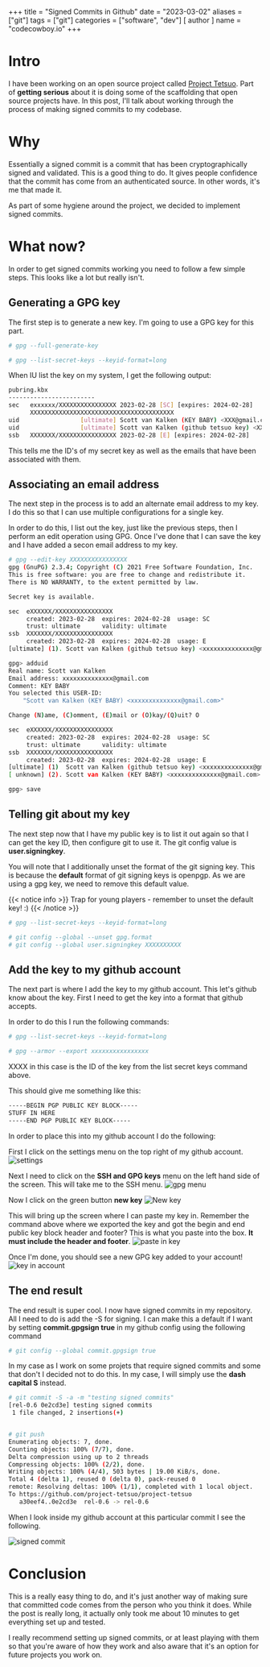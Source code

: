 +++
title = "Signed Commits in Github"
date = "2023-03-02"
aliases = ["git"]
tags = ["git"]
categories = ["software", "dev"]
[ author ]
  name = "codecowboy.io"
+++

# Intro

I have been working on an open source project called [Project Tetsuo](https://github.com/project-tetsuo/project-tetsuo). Part of **getting serious** about it is doing some of the scaffolding that open source projects have. In this post, I'll talk about working through the process of making signed commits to my codebase.

# Why

Essentially a signed commit is a commit that has been cryptographically signed and validated. This is a good thing to do. It gives people confidence that the commit has come from an authenticated source. In other words, it's me that made it.

As part of some hygiene around the project, we decided to implement signed commits.

# What now?

In order to get signed commits working you need to follow a few simple steps. This looks like a lot but really isn't.


## Generating a GPG key

The first step is to generate a new key. I'm going to use a GPG key for this part.

```Bash
# gpg --full-generate-key

# gpg --list-secret-keys --keyid-format=long
```

When IU list the key on my system, I get the following output:

```Bash
pubring.kbx
------------------------
sec   exxxxxx/XXXXXXXXXXXXXXXX 2023-02-28 [SC] [expires: 2024-02-28]
      XXXXXXXXXXXXXXXXXXXXXXXXXXXXXXXXXXXXXXXX
uid                 [ultimate] Scott van Kalken (KEY BABY) <XXX@gmail.com>
uid                 [ultimate] Scott van Kalken (github tetsuo key) <XXX@gmail.com>
ssb   XXXXXXX/XXXXXXXXXXXXXXXX 2023-02-28 [E] [expires: 2024-02-28]
```

This tells me the ID's of my secret key as well as the emails that have been associated with them.

## Associating an email address

The next step in the process is to add an alternate email address to my key. I do this so that I can use multiple configurations for a single key.

In order to do this, I list out the key, just like the previous steps, then I perform an edit operation using GPG. Once I've done that I can save the key and I have added a secon email address to my key.

```Bash
# gpg --edit-key XXXXXXXXXXXXXXXX
gpg (GnuPG) 2.3.4; Copyright (C) 2021 Free Software Foundation, Inc.
This is free software: you are free to change and redistribute it.
There is NO WARRANTY, to the extent permitted by law.

Secret key is available.

sec  eXXXXXX/XXXXXXXXXXXXXXXX
     created: 2023-02-28  expires: 2024-02-28  usage: SC
     trust: ultimate      validity: ultimate
ssb  XXXXXXX/XXXXXXXXXXXXXXXX
     created: 2023-02-28  expires: 2024-02-28  usage: E
[ultimate] (1). Scott van Kalken (github tetsuo key) <xxxxxxxxxxxxxx@gmail.com>

gpg> adduid
Real name: Scott van Kalken
Email address: xxxxxxxxxxxxxx@gmail.com
Comment: KEY BABY
You selected this USER-ID:
    "Scott van Kalken (KEY BABY) <xxxxxxxxxxxxxx@gmail.com>"

Change (N)ame, (C)omment, (E)mail or (O)kay/(Q)uit? O

sec  eXXXXXX/XXXXXXXXXXXXXXXX
     created: 2023-02-28  expires: 2024-02-28  usage: SC
     trust: ultimate      validity: ultimate
ssb  XXXXXXX/XXXXXXXXXXXXXXXX
     created: 2023-02-28  expires: 2024-02-28  usage: E
[ultimate] (1)  Scott van Kalken (github tetsuo key) <xxxxxxxxxxxxxx@gmail.com>
[ unknown] (2). Scott van Kalken (KEY BABY) <xxxxxxxxxxxxxx@gmail.com>

gpg> save
```

## Telling git about my key

The next step now that I have my public key is to list it out again so that I can get the key ID, then configure git to use it. The git config value is **user.signingkey**.

You will note that I additionally unset the format of the git signing key. This is because the **default** format of git signing keys is openpgp. As we are using a gpg key, we need to remove this default value.


{{< notice info >}}
Trap for young players - remember to unset the default key! :)
{{< /notice >}}

```Bash
# gpg --list-secret-keys --keyid-format=long

# git config --global --unset gpg.format
# git config --global user.signingkey XXXXXXXXXX

```


## Add the key to my github account

The next part is where I add the key to my github account. This let's github know about the key. First I need to get the key into a format that github accepts. 

In order to do this I run the following commands:

```Bash
# gpg --list-secret-keys --keyid-format=long

# gpg --armor --export xxxxxxxxxxxxxxxx
```

XXXX in this case is the ID of the key from the list secret keys command above.

This should give me something like this:

```Bash
-----BEGIN PGP PUBLIC KEY BLOCK----- 
STUFF IN HERE
-----END PGP PUBLIC KEY BLOCK-----
```

In order to place this into my github account I do the following:

First I click on the settings menu on the top right of my github account.
![settings](/images/github-settings.png)


Next I need to click on the **SSH and GPG keys** menu on the left hand side of the screen. This will take me to the SSH menu.
![gpg menu](/images/github-gpg-area.png)

Now I click on the green button **new key**
![New key](/images/github-new-gpg-key.jpg)

This will bring up the screen where I can paste my key in. Remember the command above where we exported the key and got the begin and end public key block header and footer? This is what you paste into the box. **It must include the header and footer**.
![paste in key](/images/github-paste-in-key.jpg)

Once I'm done, you should see a new GPG key added to your account!
![key in account](/images/gpg-key-in-github-account.jpg)


## The end result
The end result is super cool. I now have signed commits in my repository. All I need to do is add the -S for signing. I can make this a default if I want by setting **commit.gpgsign true** in my github config using the following command

```Bash
# git config --global commit.gpgsign true
```

In my case as I work on some projets that require signed commits and some that don't I decided not to do this. In my case, I will simply use the **dash capital S** instead.


```Bash
# git commit -S -a -m "testing signed commits"
[rel-0.6 0e2cd3e] testing signed commits
 1 file changed, 2 insertions(+)


# git push
Enumerating objects: 7, done.
Counting objects: 100% (7/7), done.
Delta compression using up to 2 threads
Compressing objects: 100% (2/2), done.
Writing objects: 100% (4/4), 503 bytes | 19.00 KiB/s, done.
Total 4 (delta 1), reused 0 (delta 0), pack-reused 0
remote: Resolving deltas: 100% (1/1), completed with 1 local object.
To https://github.com/project-tetsuo/project-tetsuo
   a30eef4..0e2cd3e  rel-0.6 -> rel-0.6
```
When I look inside my github account at this particular commit I see the following.

![signed commit](/images/signed-commit.jpg)


# Conclusion

This is a really easy thing to do, and it's just another way of making sure that committed code comes from the person who you think it does. While the post is really long, it actually only took me about 10 minutes to get everything set up and tested. 

I really recommend setting up signed commits, or at least playing with them so that you're aware of how they work and also aware that it's an option for future projects you work on.
